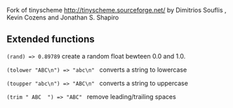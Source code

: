 Fork of tinyscheme http://tinyscheme.sourceforge.net/ by Dimitrios Souflis , Kevin Cozens and Jonathan S. Shapiro 

## Extended functions

`(rand) => 0.89789` create a random float bewteen 0.0 and 1.0. 

`(tolower "ABC\n") => "abc\n" ` converts a string to lowercase

`(toupper "abc\n") => "ABC\n" ` converts a string to uppercase

`(trim " ABC  ") => "ABC" ` remove leading/trailing spaces


